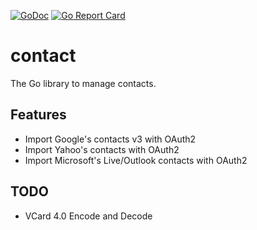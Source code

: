 [![GoDoc](https://godoc.org/git.sr.ht/~shulhan/pakakeh.go/lib/contact?status.svg)](https://godoc.org/git.sr.ht/~shulhan/pakakeh.go/lib/contact)
[![Go Report Card](https://goreportcard.com/badge/git.sr.ht/~shulhan/pakakeh.go/lib/contact)](https://goreportcard.com/report/git.sr.ht/~shulhan/pakakeh.go/lib/contact)

# contact

The Go library to manage contacts.

## Features

- Import Google's contacts v3 with OAuth2
- Import Yahoo's contacts with OAuth2
- Import Microsoft's Live/Outlook contacts with OAuth2

## TODO

- VCard 4.0 Encode and Decode

